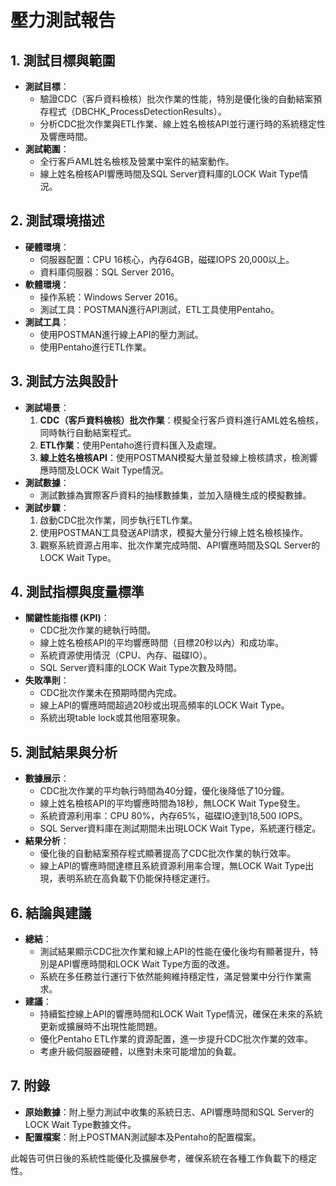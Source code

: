 
# 壓力測試報告

## 1. 測試目標與範圍
- **測試目標**：
    - 驗證CDC（客戶資料檢核）批次作業的性能，特別是優化後的自動結案預存程式（DBCHK_ProcessDetectionResults）。
    - 分析CDC批次作業與ETL作業、線上姓名檢核API並行運行時的系統穩定性及響應時間。
- **測試範圍**：
    - 全行客戶AML姓名檢核及營業中案件的結案動作。
    - 線上姓名檢核API響應時間及SQL Server資料庫的LOCK Wait Type情況。

## 2. 測試環境描述
- **硬體環境**：
    - 伺服器配置：CPU 16核心，內存64GB，磁碟IOPS 20,000以上。
    - 資料庫伺服器：SQL Server 2016。
- **軟體環境**：
    - 操作系統：Windows Server 2016。
    - 測試工具：POSTMAN進行API測試，ETL工具使用Pentaho。
- **測試工具**：
    - 使用POSTMAN進行線上API的壓力測試。
    - 使用Pentaho進行ETL作業。

## 3. 測試方法與設計
- **測試場景**：
    1. **CDC（客戶資料檢核）批次作業**：模擬全行客戶資料進行AML姓名檢核，同時執行自動結案程式。
    2. **ETL作業**：使用Pentaho進行資料匯入及處理。
    3. **線上姓名檢核API**：使用POSTMAN模擬大量並發線上檢核請求，檢測響應時間及LOCK Wait Type情況。
- **測試數據**：
    - 測試數據為實際客戶資料的抽樣數據集，並加入隨機生成的模擬數據。
- **測試步驟**：
    1. 啟動CDC批次作業，同步執行ETL作業。
    2. 使用POSTMAN工具發送API請求，模擬大量分行線上姓名檢核操作。
    3. 觀察系統資源占用率、批次作業完成時間、API響應時間及SQL Server的LOCK Wait Type。

## 4. 測試指標與度量標準
- **關鍵性能指標 (KPI)**：
    - CDC批次作業的總執行時間。
    - 線上姓名檢核API的平均響應時間（目標20秒以內）和成功率。
    - 系統資源使用情況（CPU、內存、磁碟IO）。
    - SQL Server資料庫的LOCK Wait Type次數及時間。
- **失敗準則**：
    - CDC批次作業未在預期時間內完成。
    - 線上API的響應時間超過20秒或出現高頻率的LOCK Wait Type。
    - 系統出現table lock或其他阻塞現象。

## 5. 測試結果與分析
- **數據展示**：
    - CDC批次作業的平均執行時間為40分鐘，優化後降低了10分鐘。
    - 線上姓名檢核API的平均響應時間為18秒，無LOCK Wait Type發生。
    - 系統資源利用率：CPU 80%，內存65%，磁碟IO達到18,500 IOPS。
    - SQL Server資料庫在測試期間未出現LOCK Wait Type，系統運行穩定。
- **結果分析**：
    - 優化後的自動結案預存程式顯著提高了CDC批次作業的執行效率。
    - 線上API的響應時間達標且系統資源利用率合理，無LOCK Wait Type出現，表明系統在高負載下仍能保持穩定運行。

## 6. 結論與建議
- **總結**：
    - 測試結果顯示CDC批次作業和線上API的性能在優化後均有顯著提升，特別是API響應時間和LOCK Wait Type方面的改進。
    - 系統在多任務並行運行下依然能夠維持穩定性，滿足營業中分行作業需求。
- **建議**：
    - 持續監控線上API的響應時間和LOCK Wait Type情況，確保在未來的系統更新或擴展時不出現性能問題。
    - 優化Pentaho ETL作業的資源配置，進一步提升CDC批次作業的效率。
    - 考慮升級伺服器硬體，以應對未來可能增加的負載。

## 7. 附錄
- **原始數據**：附上壓力測試中收集的系統日志、API響應時間和SQL Server的LOCK Wait Type數據文件。
- **配置檔案**：附上POSTMAN測試腳本及Pentaho的配置檔案。

此報告可供日後的系統性能優化及擴展參考，確保系統在各種工作負載下的穩定性。
